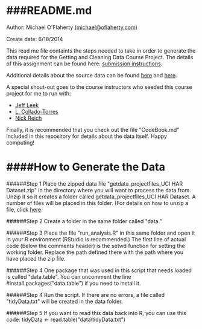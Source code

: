 ###README.md
=========
Author: Michael O'Flaherty (michael@oflaherty.com)

Create date: 6/18/2014

This read me file containts the steps needed to take in order to generate the data required for the Getting and Cleaning Data Course Project. The details of this assignment can be found here: [submission instructions](https://class.coursera.org/getdata-004/human_grading/view/courses/972137/assessments/3/submissions).

Additional details about the source data can be found  [here](http://archive.ics.uci.edu/ml/datasets/Human+Activity+Recognition+Using+Smartphones) and [here](http://www.insideactivitytracking.com/data-science-activity-tracking-and-the-battle-for-the-worlds-top-sports-brand/).

A special shout-out goes to the course instructors who seeded this course project for me to run with:
* [Jeff Leek](http://biostat.jhsph.edu/~jleek/)
* [L. Collado-Torres](http://bit.ly/LColladoTorres)
* [Nick Reich](http://people.umass.edu/nick/)

Finally, it is recommended that you check out the file "CodeBook.md" included in this repository for details about the data itself. Happy computing!

####How to Generate the Data
=========

######Step 1
Place the zipped data file "getdata_projectfiles_UCI HAR Dataset.zip" in the directory where you will want to process the data from. Unzip it so it creates a folder called getdata_projectfiles_UCI HAR Dataset. A number of files will be placed in this folder. (For details on how to unzip a file, click [here](http://www.ehow.com/how_7940327_unzip-file-windows.html).

######Step 2
Create a folder in the same folder called "data."

######Step 3
Place the file "run_analysis.R" in this same folder and open it in your R environment (RStudio is recommended.) The first line of actual code (below the comments header) is the setwd function for setting the working folder. Replace the path defined there with the path where you have placed the zip file.

######Step 4
One package that was used in this script that needs loaded is called "data.table". You can uncomment the line #install.packages("data.table") if you need to install it.

######Step 4
Run the script. If there are no errors, a file called "tidyData.txt" will be created in the data folder.

######Step 5
If you want to read this data back into R, you can use this code: tidyData <- read.table("data\\tidyData.txt")